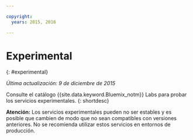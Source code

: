 ```yaml
---

copyright:
  years: 2015, 2016

---
```


# Experimental
{: #experimental}

*Última actualización: 9 de diciembre de 2015*

Consulte el catálogo {{site.data.keyword.Bluemix_notm}} Labs para probar los servicios experimentales.
{: shortdesc} 



**Atención:** Los servicios experimentales pueden no ser estables y es posible que cambien de modo que no sean compatibles con versiones anteriores. No se recomienda utilizar estos servicios en entornos de producción. 

